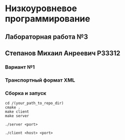 # Низкоуровневое программирование
## Лабораторная работа №3
## Степанов Михаил Анреевич P33312

### Вариант №1
### Транспортный формат XML

### Сборка и запуск

```shell
cd /(your_path_to_repo_dir)
cmake .
make client
make server

./server <port>

./client <host> <port>
```